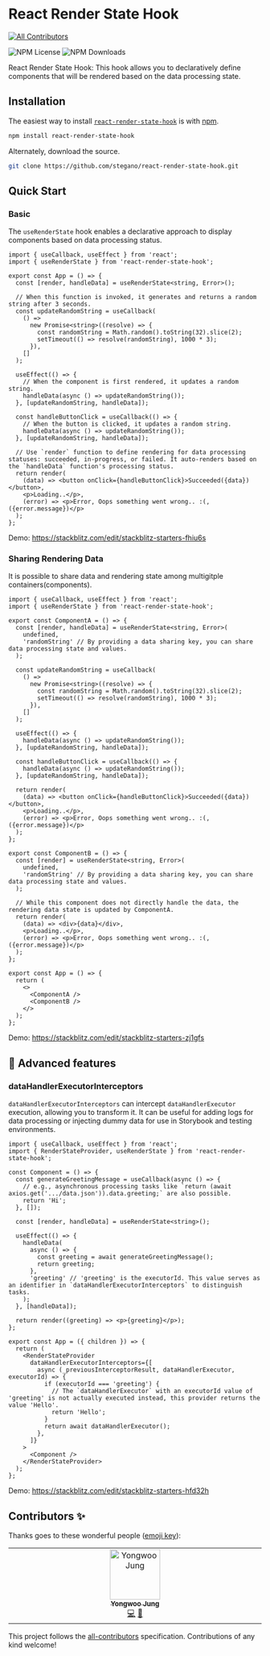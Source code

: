 # React Render State Hook
<!-- ALL-CONTRIBUTORS-BADGE:START - Do not remove or modify this section -->
[![All Contributors](https://img.shields.io/badge/all_contributors-1-orange.svg?style=flat-square)](#contributors-)
<!-- ALL-CONTRIBUTORS-BADGE:END -->
![NPM License](https://img.shields.io/npm/l/react-render-state-hook)
![NPM Downloads](https://img.shields.io/npm/dw/react-render-state-hook)

React Render State Hook: This hook allows you to declaratively define components that will be rendered based on the data processing state.

## Installation

The easiest way to install [`react-render-state-hook`](https://www.npmjs.com/package/react-render-state-hook) is with [npm](https://www.npmjs.com/).

```bash
npm install react-render-state-hook
```

Alternately, download the source.

```bash
git clone https://github.com/stegano/react-render-state-hook.git
```

## Quick Start

### Basic 
The `useRenderState` hook enables a declarative approach to display components based on data processing status. 

```tsx
import { useCallback, useEffect } from 'react';
import { useRenderState } from 'react-render-state-hook';

export const App = () => {
  const [render, handleData] = useRenderState<string, Error>();

  // When this function is invoked, it generates and returns a random string after 3 seconds.
  const updateRandomString = useCallback(
    () =>
      new Promise<string>((resolve) => {
        const randomString = Math.random().toString(32).slice(2);
        setTimeout(() => resolve(randomString), 1000 * 3);
      }),
    []
  );

  useEffect(() => {
    // When the component is first rendered, it updates a random string.
    handleData(async () => updateRandomString());
  }, [updateRandomString, handleData]);

  const handleButtonClick = useCallback(() => {
    // When the button is clicked, it updates a random string.
    handleData(async () => updateRandomString());
  }, [updateRandomString, handleData]);

  // Use `render` function to define rendering for data processing statuses: succeeded, in-progress, or failed. It auto-renders based on the `handleData` function's processing status.
  return render(
    (data) => <button onClick={handleButtonClick}>Succeeded({data})</button>,
    <p>Loading..</p>,
    (error) => <p>Error, Oops something went wrong.. :(, ({error.message})</p>
  );
};
```
Demo: https://stackblitz.com/edit/stackblitz-starters-fhiu6s

### Sharing Rendering Data 
It is possible to share data and rendering state among multigitple containers(components).

```tsx
import { useCallback, useEffect } from 'react';
import { useRenderState } from 'react-render-state-hook';

export const ComponentA = () => {
  const [render, handleData] = useRenderState<string, Error>(
    undefined,
    'randomString' // By providing a data sharing key, you can share data processing state and values.
  );

  const updateRandomString = useCallback(
    () =>
      new Promise<string>((resolve) => {
        const randomString = Math.random().toString(32).slice(2);
        setTimeout(() => resolve(randomString), 1000 * 3);
      }),
    []
  );

  useEffect(() => {
    handleData(async () => updateRandomString());
  }, [updateRandomString, handleData]);

  const handleButtonClick = useCallback(() => {
    handleData(async () => updateRandomString());
  }, [updateRandomString, handleData]);

  return render(
    (data) => <button onClick={handleButtonClick}>Succeeded({data})</button>,
    <p>Loading..</p>,
    (error) => <p>Error, Oops something went wrong.. :(, ({error.message})</p>
  );
};

export const ComponentB = () => {
  const [render] = useRenderState<string, Error>(
    undefined,
    'randomString' // By providing a data sharing key, you can share data processing state and values.
  );

  // While this component does not directly handle the data, the rendering data state is updated by ComponentA.
  return render(
    (data) => <div>{data}</div>,
    <p>Loading..</p>,
    (error) => <p>Error, Oops something went wrong.. :(, ({error.message})</p>
  );
};

export const App = () => {
  return (
    <>
      <ComponentA />
      <ComponentB />
    </>
  );
};
```
Demo: https://stackblitz.com/edit/stackblitz-starters-zj1gfs


## 🧐 Advanced features

### dataHandlerExecutorInterceptors
`dataHandlerExecutorInterceptors` can intercept `dataHandlerExecutor` execution, allowing you to transform it. It can be useful for adding logs for data processing or injecting dummy data for use in Storybook and testing environments.

```tsx
import { useCallback, useEffect } from 'react';
import { RenderStateProvider, useRenderState } from 'react-render-state-hook';

const Component = () => {
  const generateGreetingMessage = useCallback(async () => {
    // e.g., asynchronous processing tasks like `return (await axios.get('.../data.json')).data.greeting;` are also possible.
    return 'Hi';
  }, []);

  const [render, handleData] = useRenderState<string>();

  useEffect(() => {
    handleData(
      async () => {
        const greeting = await generateGreetingMessage();
        return greeting;
      },
      'greeting' // 'greeting' is the executorId. This value serves as an identifier in `dataHandlerExecutorInterceptors` to distinguish tasks.
    );
  }, [handleData]);

  return render((greeting) => <p>{greeting}</p>);
};

export const App = ({ children }) => {
  return (
    <RenderStateProvider
      dataHandlerExecutorInterceptors={[
        async (_previousInterceptorResult, dataHandlerExecutor, executorId) => {
          if (executorId === 'greeting') {
            // The `dataHandlerExecutor` with an executorId value of 'greeting' is not actually executed instead, this provider returns the value 'Hello'.
            return 'Hello';
          }
          return await dataHandlerExecutor();
        },
      ]}
    >
      <Component />
    </RenderStateProvider>
  );
};
```
Demo: https://stackblitz.com/edit/stackblitz-starters-hfd32h
## Contributors ✨

Thanks goes to these wonderful people ([emoji key](https://allcontributors.org/docs/en/emoji-key)):

<!-- ALL-CONTRIBUTORS-LIST:START - Do not remove or modify this section -->
<!-- prettier-ignore-start -->
<!-- markdownlint-disable -->
<table>
  <tbody>
    <tr>
      <td align="center" valign="top" width="14.28%"><a href="https://github.com/stegano"><img src="https://avatars.githubusercontent.com/u/11916476?v=4?s=100" width="100px;" alt="Yongwoo Jung"/><br /><sub><b>Yongwoo Jung</b></sub></a><br /><a href="https://github.com/stegano/react-render-state-hook/commits?author=stegano" title="Code">💻</a> <a href="#ideas-stegano" title="Ideas, Planning, & Feedback">🤔</a></td>
    </tr>
  </tbody>
</table>

<!-- markdownlint-restore -->
<!-- prettier-ignore-end -->

<!-- ALL-CONTRIBUTORS-LIST:END -->

This project follows the [all-contributors](https://github.com/all-contributors/all-contributors) specification. Contributions of any kind welcome!